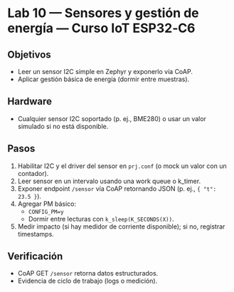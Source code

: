 # Lab 10 — Sensores y gestión de energía — Curso IoT ESP32‑C6

## Objetivos
- Leer un sensor I2C simple en Zephyr y exponerlo vía CoAP.
- Aplicar gestión básica de energía (dormir entre muestras).

## Hardware
- Cualquier sensor I2C soportado (p. ej., BME280) o usar un valor simulado si no está disponible.

## Pasos
1) Habilitar I2C y el driver del sensor en `prj.conf` (o mock un valor con un contador).
2) Leer sensor en un intervalo usando una work queue o k_timer.
3) Exponer endpoint `/sensor` vía CoAP retornando JSON (p. ej., `{ "t": 23.5 }`).
4) Agregar PM básico:
   - `CONFIG_PM=y`
   - Dormir entre lecturas con `k_sleep(K_SECONDS(X))`.
5) Medir impacto (si hay medidor de corriente disponible); si no, registrar timestamps.

## Verificación
- CoAP GET `/sensor` retorna datos estructurados.
- Evidencia de ciclo de trabajo (logs o medición).
